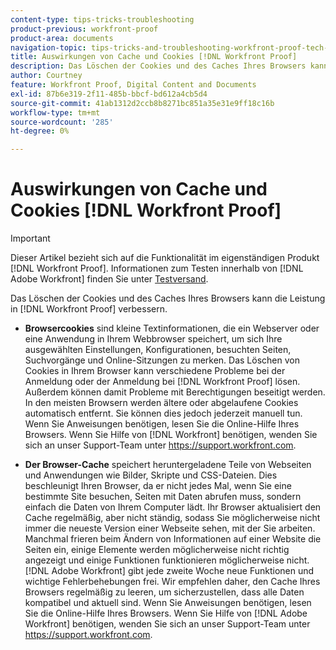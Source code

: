 ```yaml
---
content-type: tips-tricks-troubleshooting
product-previous: workfront-proof
product-area: documents
navigation-topic: tips-tricks-and-troubleshooting-workfront-proof-tech-corner
title: Auswirkungen von Cache und Cookies [!DNL Workfront Proof]
description: Das Löschen der Cookies und des Caches Ihres Browsers kann die Leistung in [!DNL Workfront Proof] verbessern.
author: Courtney
feature: Workfront Proof, Digital Content and Documents
exl-id: 87b6e319-2f11-485b-bbcf-bd612a4cb5d4
source-git-commit: 41ab1312d2ccb8b8271bc851a35e31e9ff18c16b
workflow-type: tm+mt
source-wordcount: '285'
ht-degree: 0%

---
```


# Auswirkungen von Cache und Cookies [!DNL Workfront Proof]

>[!IMPORTANT]
>
>Dieser Artikel bezieht sich auf die Funktionalität im eigenständigen Produkt [!DNL Workfront Proof]. Informationen zum Testen innerhalb von [!DNL Adobe Workfront] finden Sie unter [Testversand](../../../review-and-approve-work/proofing/proofing.md).

Das Löschen der Cookies und des Caches Ihres Browsers kann die Leistung in [!DNL Workfront Proof] verbessern.

* **Browsercookies** sind kleine Textinformationen, die ein Webserver oder eine Anwendung in Ihrem Webbrowser speichert, um sich Ihre ausgewählten Einstellungen, Konfigurationen, besuchten Seiten, Suchvorgänge und Online-Sitzungen zu merken.
Das Löschen von Cookies in Ihrem Browser kann verschiedene Probleme bei der Anmeldung oder der Anmeldung bei [!DNL Workfront Proof] lösen. Außerdem können damit Probleme mit Berechtigungen beseitigt werden. In den meisten Browsern werden ältere oder abgelaufene Cookies automatisch entfernt. Sie können dies jedoch jederzeit manuell tun. Wenn Sie Anweisungen benötigen, lesen Sie die Online-Hilfe Ihres Browsers. Wenn Sie Hilfe von [!DNL Workfront] benötigen, wenden Sie sich an unser Support-Team unter https://support.workfront.com.

* **Der Browser-Cache** speichert heruntergeladene Teile von Webseiten und Anwendungen wie Bilder, Skripte und CSS-Dateien. Dies beschleunigt Ihren Browser, da er nicht jedes Mal, wenn Sie eine bestimmte Site besuchen, Seiten mit Daten abrufen muss, sondern einfach die Daten von Ihrem Computer lädt.
Ihr Browser aktualisiert den Cache regelmäßig, aber nicht ständig, sodass Sie möglicherweise nicht immer die neueste Version einer Webseite sehen, mit der Sie arbeiten. Manchmal frieren beim Ändern von Informationen auf einer Website die Seiten ein, einige Elemente werden möglicherweise nicht richtig angezeigt und einige Funktionen funktionieren möglicherweise nicht.
  [!DNL Adobe Workfront] gibt jede zweite Woche neue Funktionen und wichtige Fehlerbehebungen frei. Wir empfehlen daher, den Cache Ihres Browsers regelmäßig zu leeren, um sicherzustellen, dass alle Daten kompatibel und aktuell sind. Wenn Sie Anweisungen benötigen, lesen Sie die Online-Hilfe Ihres Browsers. Wenn Sie Hilfe von [!DNL Adobe Workfront] benötigen, wenden Sie sich an unser Support-Team unter https://support.workfront.com.
